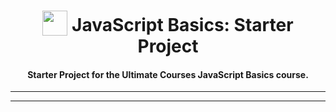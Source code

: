 <h1 align="center">
<img width="40" valign="bottom" src="https://ultimatecourses.com/wp-content/themes/storefront-child/assets/images/topic/javascript.svg">
JavaScript Basics: Starter Project
</h1>
<h4 align="center">Starter Project for the Ultimate Courses JavaScript Basics course.</h4>

---


---

